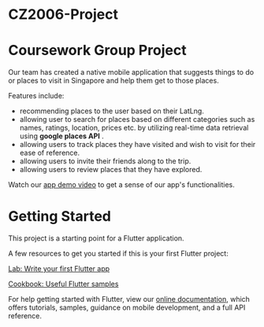 # CZ2006-Project

# Coursework Group Project
Our team has created a native mobile application that suggests things to do or places to visit in Singapore and help them get to those places.

Features include:
- recommending places to the user based on their LatLng.
- allowing user to search for places based on different categories such as names, ratings, location, prices etc. by utilizing real-time data retrieval using **google places API** .
- allowing users to track places they have visited and wish to visit for their ease of reference. 
- allowing users to invite their friends along to the trip.
- allowing users to review places that they have explored.

Watch our [app demo video](https://youtu.be/LweEYJEpFpk) to get a sense of our app's functionalities.

# Getting Started
This project is a starting point for a Flutter application.

A few resources to get you started if this is your first Flutter project:

[Lab: Write your first Flutter app](https://docs.flutter.dev/get-started/codelab)


[Cookbook: Useful Flutter samples](https://docs.flutter.dev/cookbook)

For help getting started with Flutter, view our [online documentation](https://docs.flutter.dev/), which offers tutorials, samples, guidance on mobile development, and a full API reference.
